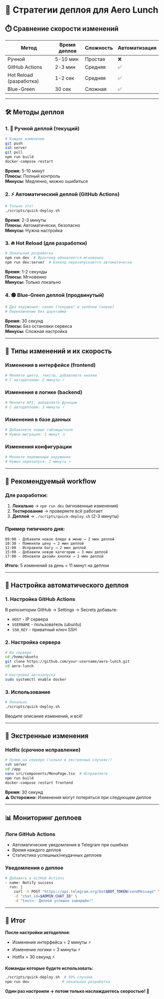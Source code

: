 # 🚀 Стратегии деплоя для Aero Lunch

## ⏱️ Сравнение скорости изменений

| Метод | Время деплоя | Сложность | Автоматизация |
|-------|-------------|-----------|--------------|
| Ручной | 5-10 мин | Простая | ❌ |
| GitHub Actions | 2-3 мин | Средняя | ✅ |
| Hot Reload (разработка) | 1-2 сек | Средняя | ✅ |
| Blue-Green | 30 сек | Сложная | ✅ |

---

## 🛠️ Методы деплоя

### 1. 🐌 Ручной деплой (текущий)
```bash
# Каждое изменение
git push
ssh server
git pull
npm run build
docker-compose restart
```
**Время:** 5-10 минут  
**Плюсы:** Полный контроль  
**Минусы:** Медленно, можно ошибиться

### 2. ⚡ Автоматический деплой (GitHub Actions)
```bash
# Только это!
./scripts/quick-deploy.sh
```
**Время:** 2-3 минуты  
**Плюсы:** Автоматически, безопасно  
**Минусы:** Нужна настройка

### 3. 🔥 Hot Reload (для разработки)
```bash
# Локальная разработка
npm run dev  # Фронтенд обновляется мгновенно
npm run dev:server  # Бэкенд перезапускается автоматически
```
**Время:** 1-2 секунды  
**Плюсы:** Мгновенно  
**Минусы:** Только локально

### 4. 🟢 Blue-Green деплой (продвинутый)
```bash
# Два окружения: синее (текущее) и зелёное (новое)
# Переключение без даунтайма
```
**Время:** 30 секунд  
**Плюсы:** Без остановки сервиса  
**Минусы:** Сложная настройка

---

## 📱 Типы изменений и их скорость

### Изменения в интерфейсе (frontend)
```bash
# Меняете цвета, тексты, добавляете кнопки
# С автодеплоем: 2 минуты ⚡
```

### Изменения в логике (backend)
```bash
# Меняете API, добавляете функции
# С автодеплоем: 3 минуты ⚡
```

### Изменения в базе данных
```bash
# Добавляете новые таблицы/поля
# Нужна миграция: 5 минут ⚠️
```

### Изменения конфигурации
```bash
# Меняете переменные окружения
# Нужен перезапуск: 1 минута ⚡
```

---

## 🎯 Рекомендуемый workflow

### Для разработки:
1. **Локально** → `npm run dev` (мгновенные изменения)
2. **Тестирование** → проверяете всё работает
3. **Деплой** → `./scripts/quick-deploy.sh` (2-3 минуты)

### Пример типичного дня:
```
09:00 - Добавили новое блюдо в меню → 2 мин деплой
10:30 - Поменяли цену → 2 мин деплой  
12:00 - Исправили багу → 2 мин деплой
15:00 - Добавили новую категорию → 3 мин деплой
17:00 - Обновили дизайн кнопки → 2 мин деплой
```

**Итого:** 5 изменений за день = 11 минут на деплои

---

## 🔧 Настройка автоматического деплоя

### 1. Настройка GitHub Actions

В репозитории GitHub → Settings → Secrets добавьте:
- `HOST` - IP сервера
- `USERNAME` - пользователь (ubuntu)  
- `SSH_KEY` - приватный ключ SSH

### 2. Настройка сервера

```bash
# На сервере
cd /home/ubuntu
git clone https://github.com/your-username/aero-lunch.git
cd aero-lunch

# Настройка автозапуска
sudo systemctl enable docker
```

### 3. Использование

```bash
# Локально
./scripts/quick-deploy.sh
```

Вводите описание изменений, и всё!

---

## 🚨 Экстренные изменения

### Hotfix (срочное исправление)
```bash
# Прямо на сервере (только в экстренных случаях!)
ssh server
cd /app
nano src/components/MenuPage.tsx  # Исправляете
npm run build
docker-compose restart frontend
```
**Время:** 30 секунд  
**⚠️ Осторожно:** Изменения могут потеряться при следующем деплое

---

## 📊 Мониторинг деплоев

### Логи GitHub Actions
- Автоматические уведомления в Telegram при ошибках
- Время каждого деплоя
- Статистика успешных/неудачных деплоев

### Уведомления о деплое

```bash
# Добавить в GitHub Actions
- name: Notify success
  run: |
    curl -X POST "https://api.telegram.org/bot$BOT_TOKEN/sendMessage" \
    -d "chat_id=$ADMIN_CHAT_ID" \
    -d "text=✅ Деплой успешно завершён!"
```

---

## 🎯 Итог

**После настройки автодеплоя:**
- Изменение интерфейса = 2 минуты ⚡
- Изменение логики = 3 минуты ⚡  
- Hotfix = 30 секунд ⚡

**Команды которые будете использовать:**
```bash
./scripts/quick-deploy.sh  # 99% случаев
npm run dev               # локальная разработка
```

**Один раз настроили → потом только наслаждаетесь скоростью! 🚀** 